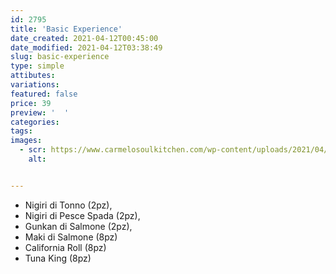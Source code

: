 ```yaml
---
id: 2795
title: 'Basic Experience'
date_created: 2021-04-12T00:45:00
date_modified: 2021-04-12T03:38:49
slug: basic-experience
type: simple
attibutes: 
variations:
featured: false
price: 39
preview: '  '
categories: 
tags: 
images: 
  - scr: https://www.carmelosoulkitchen.com/wp-content/uploads/2021/04/Basic-Experience.png
    alt: 


---
```


<ul>
<li class="p1">Nigiri di Tonno (2pz),</li>
<li class="p1">Nigiri di Pesce Spada (2pz),</li>
<li class="p1">Gunkan di Salmone (2pz),</li>
<li class="p1">Maki di Salmone (8pz)</li>
<li class="p1">California Roll (8pz)</li>
<li class="p1">Tuna King (8pz)</li>
</ul>


